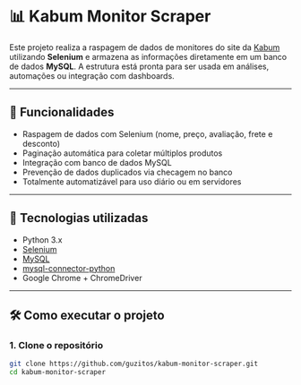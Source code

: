 # 📊 Kabum Monitor Scraper

Este projeto realiza a raspagem de dados de monitores do site da [Kabum](https://www.kabum.com.br) utilizando **Selenium** e armazena as informações diretamente em um banco de dados **MySQL**. A estrutura está pronta para ser usada em análises, automações ou integração com dashboards.

---

## 🚀 Funcionalidades

- Raspagem de dados com Selenium (nome, preço, avaliação, frete e desconto)
- Paginação automática para coletar múltiplos produtos
- Integração com banco de dados MySQL
- Prevenção de dados duplicados via checagem no banco
- Totalmente automatizável para uso diário ou em servidores

---

## 🧰 Tecnologias utilizadas

- Python 3.x
- [Selenium](https://selenium.dev/)
- [MySQL](https://www.mysql.com/)
- [mysql-connector-python](https://pypi.org/project/mysql-connector-python/)
- Google Chrome + ChromeDriver

---

## 🛠️ Como executar o projeto

### 1. Clone o repositório
```bash
git clone https://github.com/guzitos/kabum-monitor-scraper.git
cd kabum-monitor-scraper
